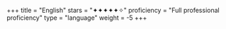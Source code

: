 +++
title = "English"
stars = "✦✦✦✦✦✧"
proficiency = "Full professional proficiency"
type = "language"
weight = -5
+++
